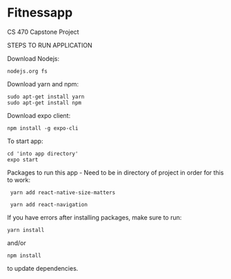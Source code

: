 # Fitnessapp
CS 470 Capstone Project

STEPS TO RUN APPLICATION

Download Nodejs:
	
	nodejs.org fs
	
Download yarn and npm:

	sudo apt-get install yarn
	sudo apt-get install npm

Download expo client:

	npm install -g expo-cli
  
To start app:

	cd 'into app directory'
	expo start
	
Packages to run this app - Need to be in directory of project in order for this to work:

  	 yarn add react-native-size-matters
  
  	 yarn add react-navigation
		
If you have errors after installing packages, make sure to run:

  	yarn install
		
and/or  

	npm install 
  
to update dependencies.


